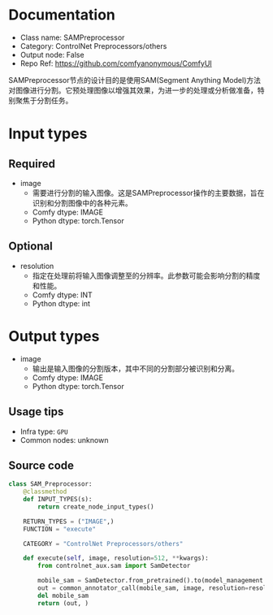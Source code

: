 
# Documentation
- Class name: SAMPreprocessor
- Category: ControlNet Preprocessors/others
- Output node: False
- Repo Ref: https://github.com/comfyanonymous/ComfyUI

SAMPreprocessor节点的设计目的是使用SAM(Segment Anything Model)方法对图像进行分割。它预处理图像以增强其效果，为进一步的处理或分析做准备，特别聚焦于分割任务。

# Input types
## Required
- image
    - 需要进行分割的输入图像。这是SAMPreprocessor操作的主要数据，旨在识别和分割图像中的各种元素。
    - Comfy dtype: IMAGE
    - Python dtype: torch.Tensor
## Optional
- resolution
    - 指定在处理前将输入图像调整至的分辨率。此参数可能会影响分割的精度和性能。
    - Comfy dtype: INT
    - Python dtype: int

# Output types
- image
    - 输出是输入图像的分割版本，其中不同的分割部分被识别和分离。
    - Comfy dtype: IMAGE
    - Python dtype: torch.Tensor


## Usage tips
- Infra type: `GPU`
- Common nodes: unknown


## Source code
```python
class SAM_Preprocessor:
    @classmethod
    def INPUT_TYPES(s):
        return create_node_input_types()

    RETURN_TYPES = ("IMAGE",)
    FUNCTION = "execute"

    CATEGORY = "ControlNet Preprocessors/others"

    def execute(self, image, resolution=512, **kwargs):
        from controlnet_aux.sam import SamDetector

        mobile_sam = SamDetector.from_pretrained().to(model_management.get_torch_device())
        out = common_annotator_call(mobile_sam, image, resolution=resolution)
        del mobile_sam
        return (out, )

```

